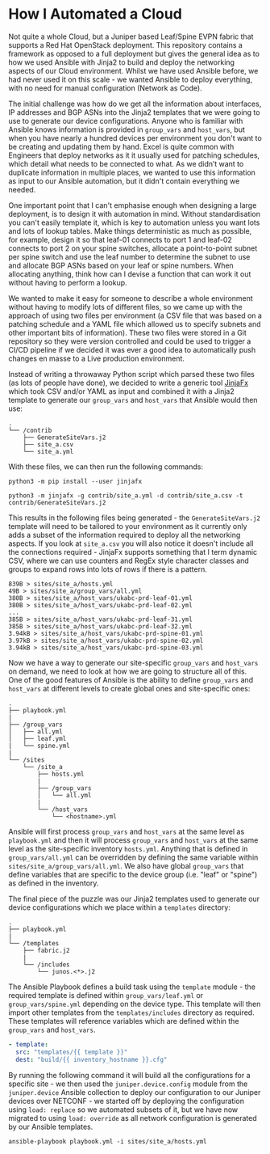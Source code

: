 # How I Automated a Cloud

Not quite a whole Cloud, but a Juniper based Leaf/Spine EVPN fabric that supports a Red Hat OpenStack deployment. This repository contains a framework as opposed to a full deployment but gives the general idea as to how we used Ansible with Jinja2 to build and deploy the networking aspects of our Cloud environment. Whilst we have used Ansible before, we had never used it on this scale - we wanted Ansible to deploy everything, with no need for manual configuration (Network as Code).

The initial challenge was how do we get all the information about interfaces, IP addresses and BGP ASNs into the Jinja2 templates that we were going to use to generate our device configurations. Anyone who is familiar with Ansible knows information is provided in `group_vars` and `host_vars`, but when you have nearly a hundred devices per environment you don't want to be creating and updating them by hand. Excel is quite common with Engineers that deploy networks as it it usually used for patching schedules, which detail what needs to be connected to what. As we didn’t want to duplicate information in multiple places, we wanted to use this information as input to our Ansible automation, but it didn't contain everything we needed.

One important point that I can't emphasise enough when designing a large deployment, is to design it with automation in mind. Without standardisation you can't easily template it, which is key to automation unless you want lots and lots of lookup tables. Make things deterministic as much as possible, for example, design it so that leaf-01 connects to port 1 and leaf-02 connects to port 2 on your spine switches, allocate a point-to-point subnet per spine switch and use the leaf number to determine the subnet to use and allocate BGP ASNs based on your leaf or spine numbers. When allocating anything, think how can I devise a function that can work it out without having to perform a lookup.

We wanted to make it easy for someone to describe a whole environment without having to modify lots of different files, so we came up with the approach of using two files per environment (a CSV file that was based on a patching schedule and a YAML file which allowed us to specify subnets and other important bits of information). These two files were stored in a Git repository so they were version controlled and could be used to trigger a CI/CD pipeline if we decided it was ever a good idea to automatically push changes en masse to a Live production environment.

Instead of writing a throwaway Python script which parsed these two files (as lots of people have done), we decided to write a generic tool [JinjaFx](https://pypi.org/project/jinjafx/) which took CSV and/or YAML as input and combined it with a Jinja2 template to generate our `group_vars` and `host_vars` that Ansible would then use:

```
.
└── /contrib
    ├── GenerateSiteVars.j2
    ├── site_a.csv
    └── site_a.yml
```

With these files, we can then run the following commands:

```
python3 -m pip install --user jinjafx
 
python3 -m jinjafx -g contrib/site_a.yml -d contrib/site_a.csv -t contrib/GenerateSiteVars.j2
```

This results in the following files being generated - the `GenerateSiteVars.j2` template will need to be tailored to your environment as it currently only adds a subset of the information required to deploy all the networking aspects. If you look at `site_a.csv` you will also notice it doesn't include all the connections required - JinjaFx supports something that I term dynamic CSV, where we can use counters and RegEx style character classes and groups to expand rows into lots of rows if there is a pattern.

```
839B > sites/site_a/hosts.yml
49B > sites/site_a/group_vars/all.yml
380B > sites/site_a/host_vars/ukabc-prd-leaf-01.yml
380B > sites/site_a/host_vars/ukabc-prd-leaf-02.yml
...
385B > sites/site_a/host_vars/ukabc-prd-leaf-31.yml
385B > sites/site_a/host_vars/ukabc-prd-leaf-32.yml
3.94kB > sites/site_a/host_vars/ukabc-prd-spine-01.yml
3.97kB > sites/site_a/host_vars/ukabc-prd-spine-02.yml
3.94kB > sites/site_a/host_vars/ukabc-prd-spine-03.yml
```

Now we have a way to generate our site-specific `group_vars` and `host_vars` on demand, we need to look at how we are going to structure all of this. One of the good features of Ansible is the ability to define `group_vars` and `host_vars` at different levels to create global ones and site-specific ones:

```
.
├── playbook.yml
|
├── /group_vars
│   ├── all.yml
│   ├── leaf.yml
|   └── spine.yml
|
└── /sites
    └── /site_a
        ├── hosts.yml
        |
        ├── /group_vars
        │   └── all.yml
        |
        └── /host_vars
            └── <hostname>.yml
```

Ansible will first process `group_vars` and `host_vars` at the same level as `playbook.yml` and then it will process `group_vars` and `host_vars` at the same level as the site-specific inventory `hosts.yml`. Anything that is defined in `group_vars/all.yml` can be overridden by defining the same variable within `sites/site_a/group_vars/all.yml`. We also have global `group_vars` that define variables that are specific to the device group (i.e. "leaf" or "spine") as defined in the inventory.

The final piece of the puzzle was our Jinja2 templates used to generate our device configurations which we place within a `templates` directory:

```
.
├── playbook.yml
|
└── /templates
    ├── fabric.j2
    |
    └── /includes
        └── junos.<*>.j2
```

The Ansible Playbook defines a build task using the `template` module - the required template is defined within `group_vars/leaf.yml` or `group_vars/spine.yml` depending on the device type. This template will then import other templates from the `templates/includes` directory as required. These templates will reference variables which are defined within the `group_vars` and `host_vars`.

```yaml
- template:
  src: "templates/{{ template }}"
  dest: "build/{{ inventory_hostname }}.cfg"
```

By running the following command it will build all the configurations for a specific site - we then used the `juniper.device.config` module from the `juniper.device` Ansible collection to deploy our configuration to our Juniper devices over NETCONF - we started off by deploying the configuration using `load: replace` so we automated subsets of it, but we have now migrated to using `load: override` as all network configuration is generated by our Ansible templates.

```
ansible-playbook playbook.yml -i sites/site_a/hosts.yml
```
